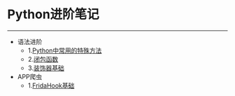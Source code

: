# Python进阶笔记
****
* 语法进阶
  * 1.[Python中常用的特殊方法](./Src/Python中常用的特殊方法.md)
  * 2.[闭包函数](./Src/Python中的闭包.md)
  * 3.[装饰器基础](./Src/Python中的装饰器.md)
* APP爬虫
  * 1.[FridaHook基础](./Src/FridaHook基础.md)